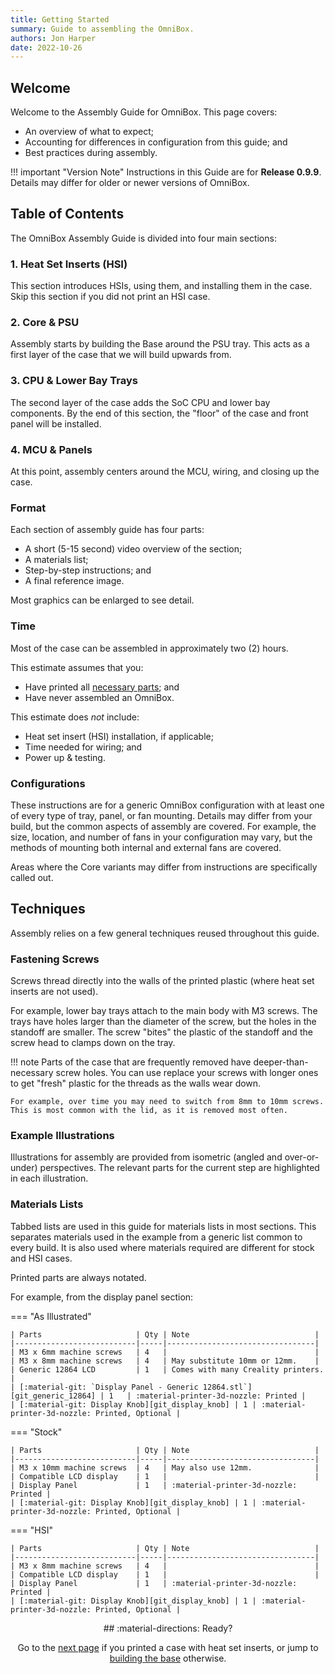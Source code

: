 ```yaml
---
title: Getting Started
summary: Guide to assembling the OmniBox.
authors: Jon Harper
date: 2022-10-26
---
```


## Welcome

Welcome to the Assembly Guide for OmniBox. This page covers:

- An overview of what to expect;
- Accounting for differences in configuration from this guide; and
- Best practices during assembly.

!!! important "Version Note"
    Instructions in this Guide are for **Release 0.9.9**. Details may differ for older or newer versions of OmniBox.

## Table of Contents

The OmniBox Assembly Guide is divided into four main sections:

### 1. Heat Set Inserts (HSI)

This section introduces HSIs, using them, and installing them in the case. Skip this section if you did not print an HSI case.

### 2. Core & PSU

Assembly starts by building the Base around the PSU tray. This acts as a first layer of the case that we will build upwards from.

### 3. CPU & Lower Bay Trays

The second layer of the case adds the SoC CPU and lower bay components. By the end of this section, the "floor" of the case and front panel will be installed.

### 4. MCU & Panels

At this point, assembly centers around the MCU, wiring, and closing up the case.

### Format

Each section of assembly guide has four parts:

- A short (5-15 second) video overview of the section;
- A materials list;
- Step-by-step instructions; and
- A final reference image.

Most graphics can be enlarged to see detail.

### Time

Most of the case can be assembled in approximately two (2) hours.

This estimate assumes that you:

- Have printed all [necessary parts][checklist]; and
- Have never assembled an OmniBox.

This estimate does *not* include:

- Heat set insert (HSI) installation, if applicable;
- Time needed for wiring; and
- Power up & testing.

### Configurations

These instructions are for a generic OmniBox configuration with at least one of every type of tray, panel, or fan mounting. Details may differ from your build, but the common aspects of assembly are covered. For example, the size, location, and number of fans in your configuration may vary, but the methods of mounting both internal and external fans are covered.

Areas where the Core variants may differ from instructions are specifically called out.

## Techniques

Assembly relies on a few general techniques reused throughout this guide.

### Fastening Screws

Screws thread directly into the walls of the printed plastic (where heat set inserts are not used).

For example, lower bay trays attach to the main body with M3 screws. The trays have holes larger than the diameter of the screw, but the holes in the standoff are smaller. The screw "bites" the plastic of the standoff and the screw head to clamps down on the tray.

!!! note
    Parts of the case that are frequently removed have deeper-than-necessary screw holes. You can use replace your screws with longer ones to get "fresh" plastic for the threads as the walls wear down.

    For example, over time you may need to switch from 8mm to 10mm screws. This is most common with the lid, as it is removed most often.

### Example Illustrations

Illustrations for assembly are provided from isometric (angled and over-or-under) perspectives. The relevant parts for the current step are highlighted in each illustration.

### Materials Lists

Tabbed lists are used in this guide for materials lists in most sections. This separates materials used in the example from a generic list common to every build. It is also used where materials required are different for stock and HSI cases.

Printed parts are always notated.

For example, from the display panel section:

=== "As Illustrated"

    | Parts                     | Qty | Note                            |
    |---------------------------|-----|---------------------------------|
    | M3 x 6mm machine screws   | 4   |                                 |
    | M3 x 8mm machine screws   | 4   | May substitute 10mm or 12mm.    |
    | Generic 12864 LCD         | 1   | Comes with many Creality printers. |
    | [:material-git: `Display Panel - Generic 12864.stl`][git_generic_12864] | 1   | :material-printer-3d-nozzle: Printed |
    | [:material-git: Display Knob][git_display_knob] | 1 | :material-printer-3d-nozzle: Printed, Optional |


=== "Stock"

    | Parts                     | Qty | Note                            |
    |---------------------------|-----|---------------------------------|
    | M3 x 10mm machine screws  | 4   | May also use 12mm.              |
    | Compatible LCD display    | 1   |                                 |
    | Display Panel             | 1   | :material-printer-3d-nozzle: Printed |
    | [:material-git: Display Knob][git_display_knob] | 1 | :material-printer-3d-nozzle: Printed, Optional |

=== "HSI"

    | Parts                     | Qty | Note                            |
    |---------------------------|-----|---------------------------------|
    | M3 x 8mm machine screws   | 4   |                                 |
    | Compatible LCD display    | 1   |                                 |
    | Display Panel             | 1   | :material-printer-3d-nozzle: Printed |
    | [:material-git: Display Knob][git_display_knob] | 1 | :material-printer-3d-nozzle: Printed, Optional |

<div align="center" markdown>
## :material-directions: Ready?

Go to the [next page][hsi_base] if you printed a case with heat set inserts, or jump to [building the base][base] otherwise.
</div>
    
[hsi_base]: hsi_base.md     "Assembly: Rear Base Heat Set Inserts"
[base]:     base.md         "Assembly: Base and PSU"
[core]:     core.md         "Assembly: Main Body"
[mcu]:      mcu.md          "Assembly: MCU Tray"
[cpu]:      cpu.md          "Assembly: CPU Tray"
[lower_bay]:lower_bay.md    "Assembly: Lower Bay Tray(s)"
[front]:    front.md        "Assembly: Front Panel"
[side]:     side.md         "Assembly: Side Panel(s)"
[rear]:     rear.md         "Assembly: Rear Panel"
[lid]:      lid.md          "Assembly: Lid(s)"
[bottom]:   bottom.md       "Assembly: Bottom Panels"
[checklist]: ../printing.md#printed-component-checklist "Printed Component Checklist"
[parts]: ../support/index.md "Supported Parts List"